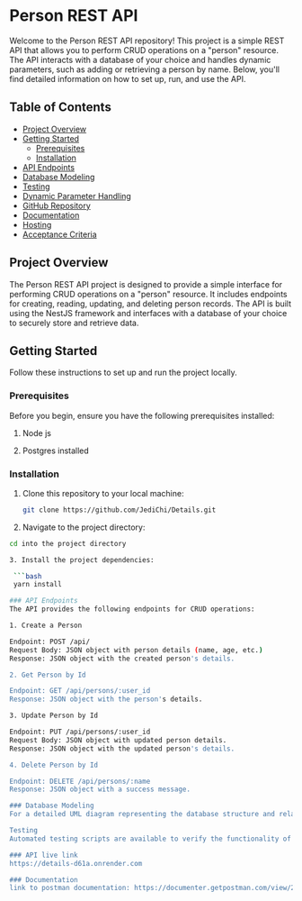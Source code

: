 # Person REST API

Welcome to the Person REST API repository! This project is a simple REST API that allows you to perform CRUD operations on a "person" resource. The API interacts with a database of your choice and handles dynamic parameters, such as adding or retrieving a person by name. Below, you'll find detailed information on how to set up, run, and use the API.

## Table of Contents

- [Project Overview](#project-overview)
- [Getting Started](#getting-started)
  - [Prerequisites](#prerequisites)
  - [Installation](#installation)
- [API Endpoints](#api-endpoints)
- [Database Modeling](#database-modeling)
- [Testing](#testing)
- [Dynamic Parameter Handling](#dynamic-parameter-handling)
- [GitHub Repository](#github-repository)
- [Documentation](#documentation)
- [Hosting](#hosting)
- [Acceptance Criteria](#acceptance-criteria)

## Project Overview

The Person REST API project is designed to provide a simple interface for performing CRUD operations on a "person" resource. It includes endpoints for creating, reading, updating, and deleting person records. The API is built using the NestJS framework and interfaces with a database of your choice to securely store and retrieve data.

## Getting Started

Follow these instructions to set up and run the project locally.

### Prerequisites

Before you begin, ensure you have the following prerequisites installed:

1. Node js

2. Postgres installed

### Installation

1. Clone this repository to your local machine:

   ```bash
   git clone https://github.com/JediChi/Details.git

   ```

2. Navigate to the project directory:

  ```bash
  cd into the project directory

3. Install the project dependencies:

   ```bash
   yarn install

### API Endpoints
The API provides the following endpoints for CRUD operations:

1. Create a Person

Endpoint: POST /api/
Request Body: JSON object with person details (name, age, etc.)
Response: JSON object with the created person's details.

2. Get Person by Id

Endpoint: GET /api/persons/:user_id
Response: JSON object with the person's details.

3. Update Person by Id

Endpoint: PUT /api/persons/:user_id
Request Body: JSON object with updated person details.
Response: JSON object with the updated person's details.

4. Delete Person by Id

Endpoint: DELETE /api/persons/:name
Response: JSON object with a success message.

### Database Modeling
For a detailed UML diagram representing the database structure and relationships, please refer to https://lucid.app/documents/view/0b7e7052-5f80-46b0-a0ee-e248289ee8bb

Testing
Automated testing scripts are available to verify the functionality of each CRUD operation. These scripts ensure that the API functions correctly without manual intervention.

### API live link
https://details-d61a.onrender.com

### Documentation
link to postman documentation: https://documenter.getpostman.com/view/25794905/2s9YC4TXmd